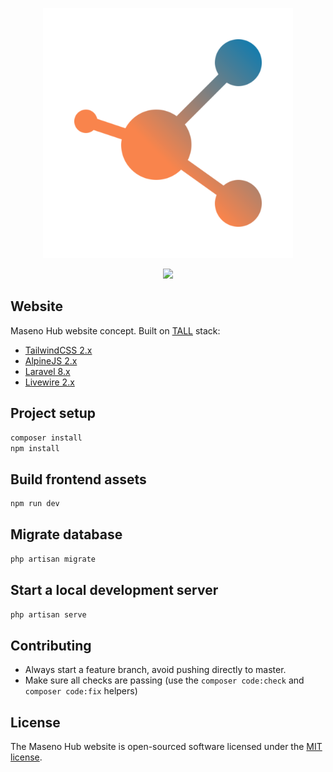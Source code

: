 <p align="center">
    <a href="#" target="_blank">
        <img src="public/logo.png" width="400">
    </a>
</p>

<p align="center">
    <a href="https://github.com/sixpeteunder/website/actions/workflows/code-quality.yml" target="_blank">
        <img src="https://github.com/sixpeteunder/website/actions/workflows/code-quality.yml/badge.svg">
    </a>
</p>

## Website

Maseno Hub website concept. Built on [TALL](tallstack.dev/) stack:

- [TailwindCSS 2.x](https://tailwindcss.com/)
- [AlpineJS 2.x](https://github.com/alpinejs/alpine)
- [Laravel 8.x](https://laravel.com)
- [Livewire 2.x](https://laravel-livewire.com)

## Project setup
```bash
composer install
npm install
```

## Build frontend assets
```bash
npm run dev
```

## Migrate database
```bash
php artisan migrate
```

## Start a local development server
```bash
php artisan serve
```

## Contributing

- Always start a feature branch, avoid pushing directly to master.
- Make sure all checks are passing (use the `composer code:check` and `composer code:fix` helpers)

## License

The Maseno Hub website is open-sourced software licensed under the [MIT license](https://opensource.org/licenses/MIT).
